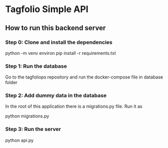 # Tagfolio Simple API

## How to run this backend server

### Step 0: Clone and install the dependencies

python -m venv environ
pip install -r requirements.txt

### Step 1: Run the database

Go to the tagfoliops repository and run the docker-compose file in database folder

### Step 2: Add dummy data in the database

In the root of this application there is a migrations.py file. Run it as

python migrations.py

### Step 3: Run the server

python api.py
